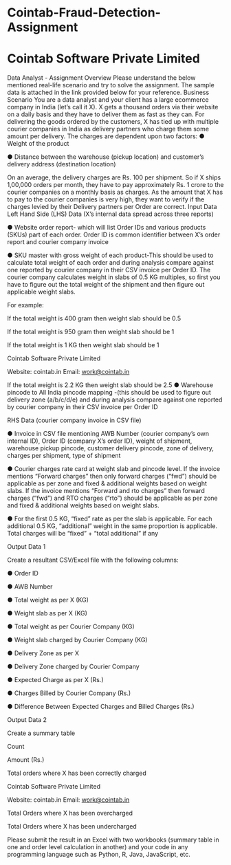 # Cointab-Fraud-Detection-Assignment
# Cointab Software Private Limited

Data Analyst - Assignment Overview Please understand the below mentioned real-life scenario and try to solve the assignment. The sample data is attached in the link provided below for your reference. Business Scenario You are a data analyst and your client has a large ecommerce company in India (let’s call it X). X gets a thousand orders via their website on a daily basis and they have to deliver them as fast as they can. For delivering the goods ordered by the customers, X has tied up with multiple courier companies in India as delivery partners who charge them some amount per delivery. The charges are dependent upon two factors: ● Weight of the product

● Distance between the warehouse (pickup location) and customer’s delivery address (destination location)

On an average, the delivery charges are Rs. 100 per shipment. So if X ships 1,00,000 orders per month, they have to pay approximately Rs. 1 crore to the courier companies on a monthly basis as charges. As the amount that X has to pay to the courier companies is very high, they want to verify if the charges levied by their Delivery partners per Order are correct. Input Data Left Hand Side (LHS) Data (X’s internal data spread across three reports)

● Website order report- which will list Order IDs and various products (SKUs) part of each order. Order ID is common identifier between X’s order report and courier company invoice

● SKU master with gross weight of each product-This should be used to calculate total weight of each order and during analysis compare against one reported by courier company in their CSV invoice per Order ID. The courier company calculates weight in slabs of 0.5 KG multiples, so first you have to figure out the total weight of the shipment and then figure out applicable weight slabs.

For example:

If the total weight is 400 gram then weight slab should be 0.5

If the total weight is 950 gram then weight slab should be 1

If the total weight is 1 KG then weight slab should be 1

Cointab Software Private Limited

Website: cointab.in Email: work@cointab.in

If the total weight is 2.2 KG then weight slab should be 2.5
● Warehouse pincode to All India pincode mapping -(this should be used to figure out delivery zone (a/b/c/d/e) and during analysis compare against one reported by courier company in their CSV invoice per Order ID

RHS Data (courier company invoice in CSV file)

● Invoice in CSV file mentioning AWB Number (courier company’s own internal ID), Order ID (company X’s order ID), weight of shipment, warehouse pickup pincode, customer delivery pincode, zone of delivery, charges per shipment, type of shipment

● Courier charges rate card at weight slab and pincode level. If the invoice mentions “Forward charges” then only forward charges (“fwd”) should be applicable as per zone and fixed & additional weights based on weight slabs. If the invoice mentions “Forward and rto charges” then forward charges (“fwd”) and RTO charges (“rto”) should be applicable as per zone and fixed & additional weights based on weight slabs.

● For the first 0.5 KG, “fixed” rate as per the slab is applicable. For each additional 0.5 KG, “additional” weight in the same proportion is applicable. Total charges will be “fixed” + “total additional” if any

Output Data 1

Create a resultant CSV/Excel file with the following columns:

● Order ID

● AWB Number

● Total weight as per X (KG)

● Weight slab as per X (KG)

● Total weight as per Courier Company (KG)

● Weight slab charged by Courier Company (KG)

● Delivery Zone as per X

● Delivery Zone charged by Courier Company

● Expected Charge as per X (Rs.)

● Charges Billed by Courier Company (Rs.)

● Difference Between Expected Charges and Billed Charges (Rs.)

Output Data 2

Create a summary table

Count

Amount (Rs.)

Total orders where X has been correctly charged

Cointab Software Private Limited

Website: cointab.in Email: work@cointab.in

Total Orders where X has been overcharged

Total Orders where X has been undercharged

Please submit the result in an Excel with two workbooks (summary table in one and order level calculation in another) and your code in any programming language such as Python, R, Java, JavaScript, etc.


